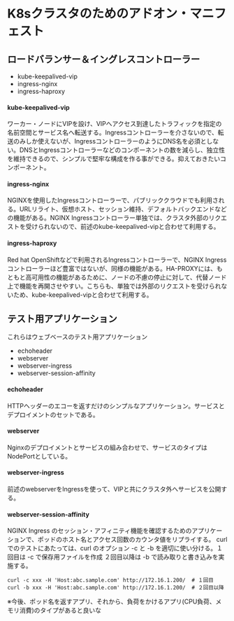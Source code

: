 # K8sクラスタのためのアドオン・マニフェスト

## ロードバランサー＆イングレスコントローラー

* kube-keepalived-vip
* ingress-nginx
* ingress-haproxy

#### kube-keepalived-vip

ワーカー・ノードにVIPを設け、VIPへアクセス到達したトラフィックを指定の名前空間とサービス名へ転送する。Ingressコントローラーを介さないので、転送のみしか使えないが、IngressコントローラーのようにDNS名を必須としない。DNSとIngressコントローラーなどのコンポーネントの数を減らし、独立性を維持できるので、シンプルで堅牢な構成を作る事ができる。抑えておきたいコンポーネント。

#### ingress-nginx

NGINXを使用したIngressコントローラーで、パブリッククラウドでも利用される。URLリライト、仮想ホスト、セッション維持、デフォルトバックエンドなどの機能がある。NGINX Ingressコントローラー単独では、クラスタ外部のリクエストを受けられないので、前述のkube-keepalived-vipと合わせて利用する。

#### ingress-haproxy

Red hat OpenShiftなどで利用されるIngressコントローラーで、NGINX Ingress コントローラーほど豊富ではないが、同様の機能がある。HA-PROXYには、もともと高可用性の機能があるために、ノードの不慮の停止に対して、代替ノード上で機能を再開させやすい。こちらも、単独では外部のリクエストを受けられないため、kube-keepalived-vipと合わせて利用する。



## テスト用アプリケーション

これらはウェブベースのテスト用アプリケーション

* echoheader
* webserver
* webserver-ingress
* webserver-session-affinity


#### echoheader

HTTPヘッダーのエコーを返すだけのシンプルなアプリケーション。サービスとデプロイメントのセットである。


#### webserver

Nginxのデプロイメントとサービスの組み合わせで、サービスのタイプはNodePortとしている。


#### webserver-ingress

前述のwebserverをIngressを使って、VIPと共にクラスタ外へサービスを公開する。



#### webserver-session-affinity

NGINX Ingress のセッション・アフィニティ機能を確認するためのアプリケーションで、ポッドのホスト名とアクセス回数のカウンタ値をリプライする。
curlでのテストにあたっては、curl のオプション -c と -b を適切に使い分ける。１回目は -c で保存用ファイルを作成 ２回目以降は -b で読み取りと書き込みを実施する。

~~~
curl -c xxx -H 'Host:abc.sample.com' http://172.16.1.200/  # １回目
curl -b xxx -H 'Host:abc.sample.com' http://172.16.1.200/  # ２回目以降
~~~



※今後、ポッド名を返すアプリ、それから、負荷をかけるアプリ(CPU負荷、メモリ消費)のタイプがあると良いな


